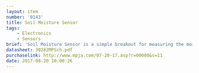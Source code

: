 ```yaml
---
layout: item
number: '0143'
title: Soil Moisture Sensor
tags: 
    - Electronics
    - Sensors
brief: 'Soil Moisture Sensor is a simple breakout for measuring the moisture in soil and similar materials.'
datasheet: 30282MPSch.pdf
purchaselink: http://www.mpja.com/07-20-17.asp?r=00000&s=11
date: 2017-08-20 10:00:26
---
```

